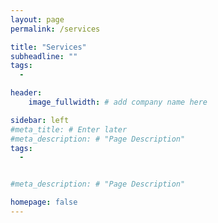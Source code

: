 ```yaml
---
layout: page
permalink: /services

title: "Services"
subheadline: ""
tags:
  - 

header:
    image_fullwidth: # add company name here

sidebar: left
#meta_title: # Enter later
#meta_description: # "Page Description"
tags:
  - 


#meta_description: # "Page Description"

homepage: false
---
```

